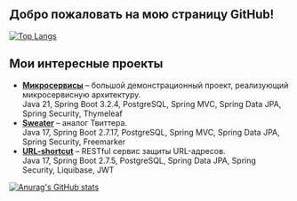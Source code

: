 ## Добро пожаловать на мою страницу GitHub!

[![Top Langs](https://github-readme-stats.vercel.app/api/top-langs/?username=denfort50&hide=css&layout=compact)](https://github.com/anuraghazra/github-readme-stats)

## Мои интересные проекты

<ul> 
  <li>
    <strong><a href="https://github.com/denfort50/big-microservice-project">Микросервисы</a></strong> – большой демонстрационный проект, реализующий микросервисную архитектуру.
  </li> Java 21, Spring Boot 3.2.4, PostgreSQL, Spring MVC, Spring Data JPA, Spring Security, Thymeleaf
  <li>
    <strong><a href="https://github.com/denfort50/sweater">Sweater</a></strong> – аналог Твиттера.
  </li> Java 17, Spring Boot 2.7.17, PostgreSQL, Spring MVC, Spring Data JPA, Spring Security, Freemarker
  <li>
    <strong><a href="https://github.com/denfort50/job4j_url_shortcut">URL-shortcut</a></strong> – RESTful сервис защиты URL-адресов.
  </li> Java 17, Spring Boot 2.7.5, PostgreSQL, Spring Data JPA, Spring Security, Liquibase, JWT
  <!-- <li><strong><a href=""></a></strong></li> -->
</ul> 

[![Anurag's GitHub stats](https://github-readme-stats.vercel.app/api?username=denfort50&hide=stars,prs,issues,contribs&include_all_commits=true&rank_icon=github)](https://github.com/anuraghazra/github-readme-stats)
